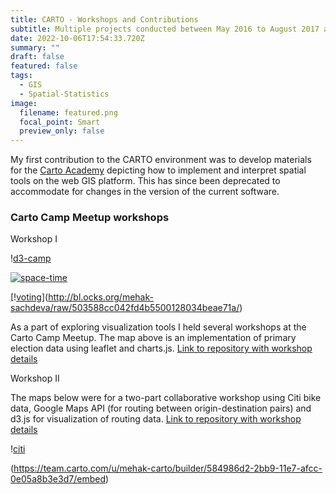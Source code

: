 ```yaml
---
title: CARTO - Workshops and Contributions
subtitle: Multiple projects conducted between May 2016 to August 2017 at CARTO
date: 2022-10-06T17:54:33.720Z
summary: ""
draft: false
featured: false
tags:
  - GIS
  - Spatial-Statistics
image:
  filename: featured.png
  focal_point: Smart
  preview_only: false
---
```

My first contribution to the CARTO environment was to develop materials for the [Carto Academy](https://carto.com/help/tutorials/using-builder/) depicting how to implement and interpret spatial tools on the web GIS platform. This has since been deprecated to accommodate for changes in the version of the current software.

### Carto Camp Meetup workshops

Workshop I

!﻿[d3-camp](../../d3-camp.gif)

[![space-time](../../space-time.gif)](https://team.carto.com/u/mehak-carto/builder/ee115ed2-9aec-47c4-8cb1-25d238ab2ae1/embed?state=%7B%22map%22%3A%7B%22ne%22%3A%5B40.62984841250708%2C-74.14981842041017%5D%2C%22sw%22%3A%5B40.87769896474621%2C-73.51535797119142%5D%2C%22center%22%3A%5B40.75388918270174%2C-73.8325881958008%5D%2C%22zoom%22%3A12%7D%7D)

[!﻿[voting](../../voting.gif)](http://bl.ocks.org/mehak-sachdeva/raw/503588cc042fd4b5500128034beae71a/)

As a part of exploring visualization tools I held several workshops at the Carto Camp Meetup. The map above is an implementation of primary election data using leaflet and charts.js. [Link to repository with workshop details](https://github.com/CartoCamp/workshops/tree/master/2016-10-07-Charts-and-interactive-maps)

Workshop II

The maps below were for a two-part collaborative workshop using Citi bike data, Google Maps API (for routing between origin-destination pairs) and d3.js for visualization of routing data. [Link to repository with workshop details](https://github.com/CartoCamp/workshops/tree/master/2017-04-28-carto-camp-routing)

!﻿[citi](../../citibike.gif)

(https://team.carto.com/u/mehak-carto/builder/584986d2-2bb9-11e7-afcc-0e05a8b3e3d7/embed)
